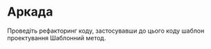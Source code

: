 # Аркада

Проведіть рефакторинг коду, застосувавши до цього коду шаблон проектування Шаблонний метод.
